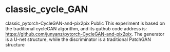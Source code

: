 # classic_cycle_GAN
classic_pytorch-CycleGAN-and-pix2pix Public
This experiment is based on the traditional cycleGAN algorithm, and its guthub code address is: https://github.com/junyanz/pytorch-CycleGAN-and-pix2pix.
The generator is a U-net structure, while the discriminator is a traditional PatchGAN structure

